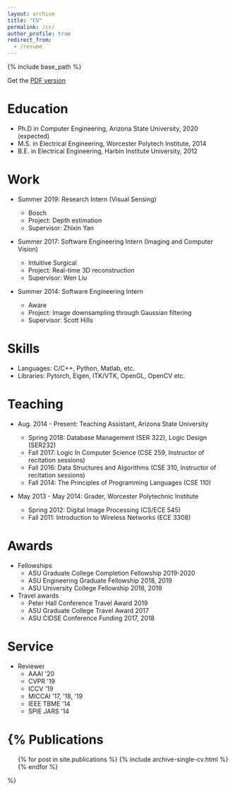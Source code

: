 ```yaml
---
layout: archive
title: "CV"
permalink: /cv/
author_profile: true
redirect_from:
  - /resume
---
```


{% include base_path %}

Get the [PDF version](http://icemiliang.github.io/files/resume.pdf)


Education
======
* Ph.D in Computer Engineering, Arizona State University, 2020 (expected)
* M.S. in Electrical Engineering, Worcester Polytech Institute, 2014
* B.E. in Electrical Engineering, Harbin Institute University, 2012


Work
======
* Summer 2019: Research Intern (Visual Sensing)
  * Bosch
  * Project: Depth estimation
  * Supervisor: Zhixin Yan

* Summer 2017: Software Engineering Intern (Imaging and Computer Vision)
  * Intuitive Surgical
  * Project: Real-time 3D reconstruction
  * Supervisor: Wen Liu

* Summer 2014: Software Engineering Intern
  * Aware
  * Project: Image downsampling through Gaussian filtering
  * Supervisor: Scott Hills

Skills
======
* Languages: C/C++, Python, Matlab, etc.
* Libraries: Pytorch, Eigen, ITK/VTK, OpenGL, OpenCV etc.


Teaching
======
* Aug. 2014 - Present: Teaching Assistant, Arizona State University
    * Spring 2018: Database Management (SER 322), Logic Design (SER232)
    * Fall 2017: Logic In Computer Science (CSE 259, Instructor of recitation sessions)
    * Fall 2016: Data Structures and Algorithms (CSE 310, Instructor of recitation sessions)
    * Fall 2014: The Principles of Programming Languages (CSE 110)

* May 2013 - May 2014: Grader, Worcester Polytechnic Institute
  * Spring 2012: Digital Image Processing (CS/ECE 545)
  * Fall 2011: Introduction to Wireless Networks (ECE 3308)


Awards
======
* Fellowships
  * ASU Graduate College Completion Fellowship 2019-2020
  * ASU Engineering Graduate Fellowship 2018, 2019
  * ASU University College Fellowship 2018, 2019
* Travel awards
  * Peter Hall Conference Travel Award 2019
  * ASU Graduate College Travel Award 2017
  * ASU CIDSE Conference Funding 2017, 2018


Service
======
* Reviewer
  * AAAI '20
  * CVPR '19
  * ICCV '19
  * MICCAI '17, '18, '19
  * IEEE TBME '14 
  * SPIE JARS '14


{% Publications
======
  <ul>{% for post in site.publications %}
    {% include archive-single-cv.html %}
  {% endfor %}</ul> %}
